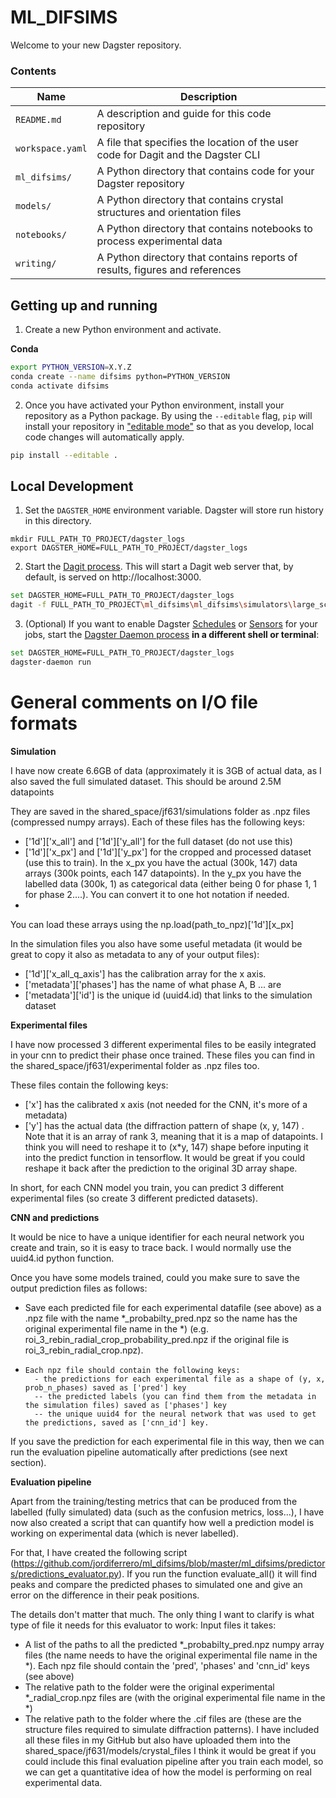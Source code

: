 # ML_DIFSIMS

Welcome to your new Dagster repository.

### Contents

| Name             | Description                                                                      |
|------------------|----------------------------------------------------------------------------------|
| `README.md`      | A description and guide for this code repository                                 |
| `workspace.yaml` | A file that specifies the location of the user code for Dagit and the Dagster CLI |
| `ml_difsims/`    | A Python directory that contains code for your Dagster repository                |
| `models/`        | A Python directory that contains crystal structures and orientation files       |
| `notebooks/`     | A Python directory that contains notebooks to process experimental data          |
| `writing/`       | A Python directory that contains reports of results, figures and references      |



## Getting up and running

1. Create a new Python environment and activate.

**Conda**
```bash
export PYTHON_VERSION=X.Y.Z
conda create --name difsims python=PYTHON_VERSION
conda activate difsims
```

2. Once you have activated your Python environment, install your repository as a Python package. By
using the `--editable` flag, `pip` will install your repository in
["editable mode"](https://pip.pypa.io/en/latest/reference/pip_install/?highlight=editable#editable-installs)
so that as you develop, local code changes will automatically apply.

```bash
pip install --editable .
```

## Local Development

1. Set the `DAGSTER_HOME` environment variable. Dagster will store run history in this directory.

```base
mkdir FULL_PATH_TO_PROJECT/dagster_logs
export DAGSTER_HOME=FULL_PATH_TO_PROJECT/dagster_logs
```

2. Start the [Dagit process](https://docs.dagster.io/overview/dagit). This will start a Dagit web
server that, by default, is served on http://localhost:3000.

```bash
set DAGSTER_HOME=FULL_PATH_TO_PROJECT/dagster_logs
dagit -f FULL_PATH_TO_PROJECT\ml_difsims\ml_difsims\simulators\large_scale_simulation_from_yaml.py"
```

3. (Optional) If you want to enable Dagster
[Schedules](https://docs.dagster.io/overview/schedules-sensors/schedules) or
[Sensors](https://docs.dagster.io/overview/schedules-sensors/sensors) for your jobs, start the
[Dagster Daemon process](https://docs.dagster.io/overview/daemon#main) **in a different shell or terminal**:

```bash
set DAGSTER_HOME=FULL_PATH_TO_PROJECT/dagster_logs
dagster-daemon run
```


# General comments on I/O file formats

**Simulation**

I have now create 6.6GB of data (approximately it is 3GB of actual data, as I also saved the full simulated dataset. This should be around 2.5M datapoints

They are saved in the shared_space/jf631/simulations folder as .npz  files (compressed numpy arrays). Each of these files has the following keys:
- ['1d']['x_all'] and ['1d']['y_all'] for the full dataset (do not use this)
- ['1d']['x_px'] and ['1d']['y_px'] for the cropped and processed dataset (use this to train). In the x_px you have the actual (300k, 147) data arrays (300k points, each 147 datapoints). In the y_px you have the labelled data (300k, 1) as categorical data (either being 0 for phase 1, 1 for phase 2....). You can convert it to one hot notation if needed.
- 
You can load these arrays using the np.load(path_to_npz)['1d'][x_px]

In the simulation files you also have some useful metadata (it would be great to copy it also as metadata to any of your output files):
- ['1d']['x_all_q_axis'] has the calibration array for the x axis.
- ['metadata']['phases'] has the name of what phase A, B ... are
- ['metadata']['id'] is the unique id (uuid4.id) that links to the simulation dataset


**Experimental files**

I have now processed 3 different experimental files to be easily integrated in your cnn to predict their phase once trained.
These files you can find in the shared_space/jf631/experimental folder as .npz files too.

These files contain the following keys:
- ['x'] has the calibrated x axis (not needed for the CNN, it's more of a metadata)
- ['y'] has the actual data (the diffraction pattern of shape (x, y, 147) . Note that it is an array of rank 3, meaning that it is a map of datapoints. I think you will need to reshape it to (x*y, 147) shape before inputing it into the predict function in tensorflow. It would be great if you could reshape it back after the prediction to the original 3D array shape.

In short, for each CNN model you train, you can predict 3 different experimental files (so create 3 different predicted datasets).

**CNN and predictions**

It would be nice to have a unique identifier for each neural network you create and train, so it is easy to trace back. I would normally use the uuid4.id python function.

Once you have some models trained, could you make sure to save the output prediction files as follows:

- Save each predicted file for each experimental datafile (see above) as  a .npz file with the name *_probabilty_pred.npz so the name has the original experimental file name in the *) (e.g. roi_3_rebin_radial_crop_probability_pred.npz if the original file is roi_3_rebin_radial_crop.npz).
- 
      Each npz file should contain the following keys:
        - the predictions for each experimental file as a shape of (y, x, prob_n_phases) saved as ['pred'] key
        -- the predicted labels (you can find them from the metadata in the simulation files) saved as ['phases'] key
        -- the unique uuid4 for the neural network that was used to get the predictions, saved as ['cnn_id'] key.

If you save the prediction for each experimental file in this way, then we can run the evaluation pipeline automatically after predictions (see next section).

**Evaluation pipeline**

Apart from the training/testing metrics that can be produced from the labelled (fully simulated) data (such as the confusion metrics, loss...), I have now also created a script that can quantify how well a prediction model is working on experimental data (which is never labelled).

For that, I have created the following script (https://github.com/jordiferrero/ml_difsims/blob/master/ml_difsims/predictors/predictions_evaluator.py). If you run the function  evaluate_all() it will find peaks and compare the predicted phases to simulated one and give an error on the difference in their peak positions.

The details don't matter that much. The only thing I want to clarify is what type of file it needs for this evaluator to work:
Input files it takes:
- A list of the paths to all the predicted *_probabilty_pred.npz numpy array files (the name needs to have the original experimental file name in the *). Each npz file should contain the 'pred', 'phases' and 'cnn_id' keys (see above)
- The relative path to the folder were the original experimental *_radial_crop.npz files are (with the original experimental file name in the *)
- The relative path to the folder where the .cif files are (these are the structure files required to simulate diffraction patterns). I have included all these files in my GitHub but also have uploaded them into the shared_space/jf631/models/crystal_files
I think it would be great if you could include this final evaluation pipeline after you train each model, so we can get a quantitative idea of how the model is performing on real experimental data.